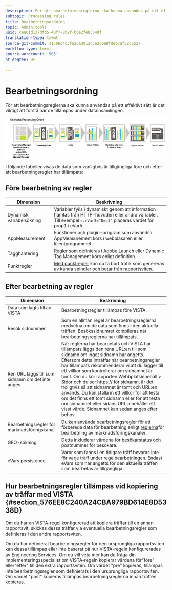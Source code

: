 ```yaml
---
description: För att bearbetningsreglerna ska kunna användas på ett effektivt sätt är det viktigt att förstå när de tillämpas under datainsamlingen.
subtopic: Processing rules
title: Bearbetningsordning
topic: Admin tools
uuid: cea01d13-dfd5-40f7-8b2f-b6e2fe8354df
translation-type: tm+mt
source-git-commit: 31506d4d3fa26a3012cce2c6a8fdeb7af52c2537
workflow-type: tm+mt
source-wordcount: '505'
ht-degree: 0%

---
```



# Bearbetningsordning

För att bearbetningsreglerna ska kunna användas på ett effektivt sätt är det viktigt att förstå när de tillämpas under datainsamlingen.

![](assets/analytics_processing_order_test.png)

I följande tabeller visas de data som vanligtvis är tillgängliga före och efter att bearbetningsregler har tillämpats:

## Före bearbetning av regler

| Dimension | Beskrivning |
|--- |--- |
| Dynamisk variabelsökning | Variabler fylls i dynamiskt genom att information hämtas från HTTP-huvuden eller andra variabler. Till exempel `s.eVar5="D=c1"` placeras värdet för prop1 i eVar5. |
| AppMeasurement | Funktioner och plugin-program som används i AppMeasurement körs i webbläsaren eller klientprogrammet. |
| Tagghantering | Regler som definieras i Adobe Launch eller Dynamic Tag Management körs enligt definition. |
| Punktregler | [Med punktregler](/help/admin/admin/bot-removal/bot-rules.md) kan du ta bort trafik som genereras av kända spindlar och botar från rapportsviten. |

## Efter bearbetning av regler

| Dimension | Beskrivning |
|--- |--- |
| Data som lagts till av VISTA | Bearbetningsregler tillämpas före VISTA. |
| Besök sidnummer | Som en allmän regel är bearbetningsreglerna medvetna om de data som finns i den aktuella träffen. Besökssidnumret kompileras när bearbetningsreglerna har tillämpats. |
| Ren URL läggs till som sidnamn om det inte anges | När reglerna har bearbetats och VISTA har tillämpats läggs den rena URL:en till som sidnamn om inget sidnamn har angetts. Eftersom detta inträffar när bearbetningsregler har tillämpats rekommenderar vi att du lägger till ett villkor som kontrollerar om sidnamnet är tomt.  Om du kör rapporten Webbplatsinnehåll > Sidor och du ser https:// för sidnamn, är det troligtvis så att sidnamnet är tomt och URL:en används.  Du kan ställa in ett villkor för att testa om det finns ett tomt sidnamn eller för att testa om sidnamnet eller sidans URL innehåller ett visst värde. Sidnamnet kan sedan anges efter behov. |
| Bearbetningsregler för marknadsföringskanal | Du kan använda bearbetningsregler för att förbereda data för bearbetning enligt [reglerna](https://docs.adobe.com/content/help/en/analytics/components/marketing-channels/c-rules.html)för bearbetning av marknadsföringskanaler. |
| GEO-sökning | Detta inkluderar värdena för besökarstatus och postnummer för besökare. |
| eVars persistence | Varor som fanns i en tidigare träff bevaras inte för varje träff under regelbearbetningen. Endast eVars som har angetts för den aktuella träffen som bearbetas är tillgängliga. |

## Hur bearbetningsregler tillämpas vid kopiering av träffar med VISTA {#section_576EE8C240A24CBA979BD614E8D5338D}

Om du har en VISTA-regel konfigurerad att kopiera träffar till en annan rapportsvit, skickas dessa träffar via eventuella bearbetningsregler som definieras i den andra rapportsviten.

Om du har definierat bearbetningsregler för den ursprungliga rapportsviten kan dessa tillämpas eller inte baserat på hur VISTA-regeln konfigurerades av Engineering Services. Om du vill veta mer kan du fråga din implementeringsspecialist om VISTA-regeln kopierar värdena för&quot;före&quot; eller&quot;efter&quot; till den extra rapportsviten. Om värdet &quot;pre&quot; kopieras, tillämpas inte bearbetningsregler som definierats i den ursprungliga rapportsviten. Om värdet &quot;post&quot; kopieras tillämpas bearbetningsreglerna innan träffen kopieras.
